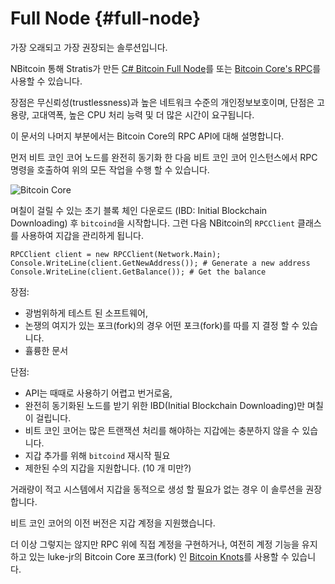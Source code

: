 # Full Node {#full-node}

가장 오래되고 가장 권장되는 솔루션입니다.

NBitcoin 통해 Stratis가 만든 [C# Bitcoin Full Node](https://github.com/stratisproject/StratisBitcoinFullNode)를 또는 [Bitcoin Core's RPC](https://bitcoin.org/en/developer-reference#remote-procedure-calls-rpcs)를 사용할 수 있습니다.

장점은 무신뢰성(trustlessness)과 높은 네트워크 수준의 개인정보보호이며, 단점은 고용량, 고대역폭, 높은 CPU 처리 능력 및 더 많은 시간이 요구됩니다.

이 문서의 나머지 부분에서는 Bitcoin Core의 RPC API에 대해 설명합니다. 

먼저 비트 코인 코어 노드를 완전히 동기화 한 다음 비트 코인 코어 인스턴스에서 RPC 명령을 호출하여 위의 모든 작업을 수행 할 수 있습니다.


![Bitcoin Core](../assets/Wallet-Bitcoin-Core.png)

며칠이 걸릴 수 있는 초기 블록 체인 다운로드 (IBD: Initial Blockchain Downloading) 후 `bitcoind`을 시작합니다. 그런 다음 NBitcoin의 `RPCClient` 클래스를 사용하여 지갑을 관리하게 됩니다.

```
RPCClient client = new RPCClient(Network.Main);
Console.WriteLine(client.GetNewAddress()); # Generate a new address
Console.WriteLine(client.GetBalance()); # Get the balance
```

장점:

* 광범위하게 테스트 된 소프트웨어,
* 논쟁의 여지가 있는 포크(fork)의 경우 어떤 포크(fork)를 따를 지 결정 할 수 있습니다.
* 휼륭한 문서

단점:

* API는 때때로 사용하기 어렵고 번거로움,
* 완전히 동기화된 노드를 받기 위한 IBD(Initial Blockchain Downloading)만 며칠이 걸립니다.
* 비트 코인 코어는 많은 트랜잭션 처리를 해야하는 지갑에는 충분하지 않을 수 있습니다.
* 지갑 추가를 위해 `bitcoind` 재시작 필요
* 제한된 수의 지갑을 지원합니다. (10 개 미만?)


거래량이 적고 시스템에서 지갑을 동적으로 생성 할 필요가 없는 경우 이 솔루션을 권장합니다.

비트 코인 코어의 이전 버전은 지갑 계정을 지원했습니다. 

더 이상 그렇지는 않지만 RPC 위에 직접 계정을 구현하거나, 여전히 계정 기능을 유지하고 있는 luke-jr의 Bitcoin Core 포크(fork) 인 [Bitcoin Knots](https://github.com/bitcoinknots/bitcoin)를 사용할 수 있습니다. 


